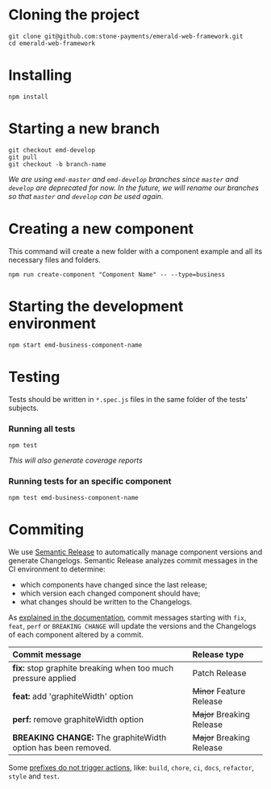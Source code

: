 # Cloning the project

```
git clone git@github.com:stone-payments/emerald-web-framework.git
cd emerald-web-framework
```

# Installing

```
npm install
```

# Starting a new branch

```
git checkout emd-develop
git pull
git checkout -b branch-name
```

*We are using `emd-master` and `emd-develop` branches since `master` and `develop` are deprecated for now. In the future, we will rename our branches so that `master` and `develop` can be used again.*

# Creating a new component

This command will create a new folder with a component example and all its necessary files and folders.

```
npm run create-component "Component Name" -- --type=business
```

# Starting the development environment

```
npm start emd-business-component-name
```

# Testing

Tests should be written in `*.spec.js` files in the same folder of the tests' subjects.

### Running all tests

```
npm test
```

*This will also generate coverage reports*

### Running tests for an specific component

```
npm test emd-business-component-name
```

# Commiting

We use [Semantic Release](https://semantic-release.gitbook.io/semantic-release/) to automatically manage component versions and generate Changelogs. Semantic Release analyzes commit messages in the CI environment to determine:

* which components have changed since the last release;
* which version each changed component should have;
* what changes should be written to the Changelogs.

As [explained in the documentation](https://semantic-release.gitbook.io/semantic-release/#commit-message-format), commit messages starting with `fix`, `feat`, `perf` or `BREAKING CHANGE` will update the versions and the Changelogs of each component altered by a commit.

| Commit message | Release type |
|:---|:---|
| **fix:** stop graphite breaking when too much pressure applied | Patch Release |
| **feat:** add 'graphiteWidth' option | ~~Minor~~ Feature Release |
| **perf:** remove graphiteWidth option | ~~Major~~ Breaking Release |
| **BREAKING CHANGE:** The graphiteWidth option has been removed. | ~~Major~~ Breaking Release |

Some [prefixes do not trigger actions](https://github.com/angular/angular/blob/22b96b9/CONTRIBUTING.md#type), like: `build`, `chore`, `ci`, `docs`, `refactor`, `style` and `test`.
